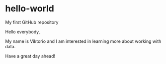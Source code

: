 # hello-world
My first GitHub repository

Hello everybody,

My name is Viktorio and I am interested in learning more about working with data.

Have a great day ahead!


